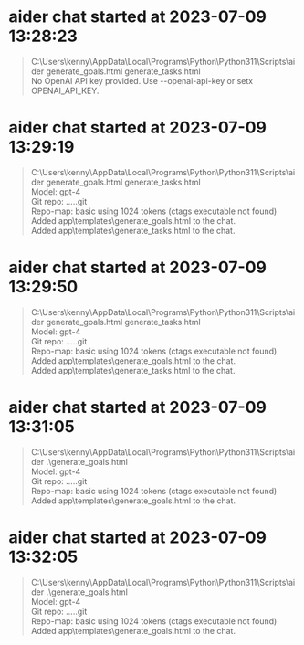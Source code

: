 
# aider chat started at 2023-07-09 13:28:23

> C:\Users\kenny\AppData\Local\Programs\Python\Python311\Scripts\aider generate_goals.html generate_tasks.html  
> No OpenAI API key provided. Use --openai-api-key or setx OPENAI_API_KEY.  

# aider chat started at 2023-07-09 13:29:19

> C:\Users\kenny\AppData\Local\Programs\Python\Python311\Scripts\aider generate_goals.html generate_tasks.html  
> Model: gpt-4  
> Git repo: ..\..\.git  
> Repo-map: basic using 1024 tokens (ctags executable not found)  
> Added app\templates\generate_goals.html to the chat.  
> Added app\templates\generate_tasks.html to the chat.  

# aider chat started at 2023-07-09 13:29:50

> C:\Users\kenny\AppData\Local\Programs\Python\Python311\Scripts\aider generate_goals.html generate_tasks.html  
> Model: gpt-4  
> Git repo: ..\..\.git  
> Repo-map: basic using 1024 tokens (ctags executable not found)  
> Added app\templates\generate_goals.html to the chat.  
> Added app\templates\generate_tasks.html to the chat.  

# aider chat started at 2023-07-09 13:31:05

> C:\Users\kenny\AppData\Local\Programs\Python\Python311\Scripts\aider .\generate_goals.html  
> Model: gpt-4  
> Git repo: ..\..\.git  
> Repo-map: basic using 1024 tokens (ctags executable not found)  
> Added app\templates\generate_goals.html to the chat.  

# aider chat started at 2023-07-09 13:32:05

> C:\Users\kenny\AppData\Local\Programs\Python\Python311\Scripts\aider .\generate_goals.html  
> Model: gpt-4  
> Git repo: ..\..\.git  
> Repo-map: basic using 1024 tokens (ctags executable not found)  
> Added app\templates\generate_goals.html to the chat.  
